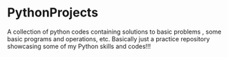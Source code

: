 # PythonProjects
A collection of python codes containing solutions to basic problems , some basic programs and operations, etc.
Basically just a practice repository showcasing some of my Python skills and codes!!!
